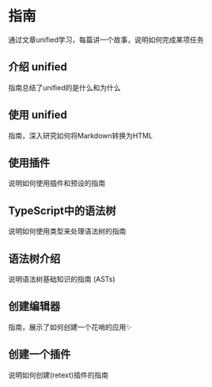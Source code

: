 # 指南

通过文章unified学习，每篇讲一个故事，说明如何完成某项任务

## 介绍 unified

指南总结了unified的是什么和为什么

## 使用 unified

指南，深入研究如何将Markdown转换为HTML

## 使用插件

说明如何使用插件和预设的指南

## TypeScript中的语法树

说明如何使用类型来处理语法树的指南

## 语法树介绍

说明语法树基础知识的指南 (ASTs)

## 创建编辑器

指南，展示了如何创建一个花哨的应用✨

## 创建一个插件

说明如何创建(retext)插件的指南
